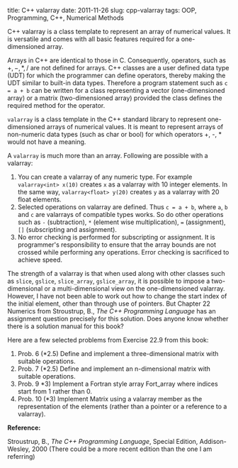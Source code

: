 title: C++ valarray
date: 2011-11-26
slug: cpp-valarray
tags: OOP, Programming, C++, Numerical Methods

C++ valarray is a class template to represent an array of numerical values. It is versatile and comes with all basic features required for a one-dimensioned array. <!-- PELICAN_END_SUMMARY -->

Arrays in C++ are identical to those in C. Consequently, operators, such as $+, -, *, /$ are not defined for arrays. C++ classes are a user defined data type (UDT) for which the programmer can define operators, thereby making the UDT similar to built-in data types. Therefore a program statement such as `c = a + b` can be written for a class representing a vector (one-dimensioned array) or a matrix (two-dimensioned array) provided the class defines the required method for the operator.

`valarray` is a class template in the C++ standard library to represent one-dimensioned arrays of numerical values. It is meant to represent arrays of non-numeric data types (such as char or bool) for which operators +, -, * would not have a meaning.

A `valarray` is much more than an array. Following are possible with a valarray:

1. You can create a valarray of any numeric type. For example `valarray<int> x(10)` creates `x` as a valarray with 10 integer elements. In the same way, `valarray<float> y(20)` creates `y` as a valarray with 20 float elements.
2. Selected operations on valarray are defined. Thus `c = a + b`, where `a`, `b` and `c` are valarrays of compatible types works. So do other operations such as `-` (subtraction), `*` (element wise multiplication), `=` (assignment), `[]` (subscripting and assignment).
3. No error checking is performed for subscripting or assignment. It is programmer's responsibility to ensure that the array bounds are not crossed while performing any operations. Error checking is sacrificed to achieve speed.

The strength of a valarray is that when used along with other classes such as `slice`, `gslice`, `slice_array`, `gslice_array`, it is possible to impose a two-dimensional or a multi-dimensional view on the one-dimensioned valarray. However, I have not been able to work out how to change the start index of the initial element, other than through use of pointers. But Chapter 22 Numerics from Stroustrup, B., *The C++ Programming Language* has an assignment question precisely for this solution. Does anyone know whether there is a solution manual for this book?

Here are a few selected problems from Exercise 22.9 from this book:

1. Prob. 6 (*2.5) Define and implement a three-dimensional matrix with suitable operations.
2. Prob. 7 (*2.5) Define and implement an n-dimensional matrix with suitable operations.
3. Prob. 9 *3) Implement a Fortran style array Fort_array where indices start from 1 rather than 0.
4. Prob. 10 (*3) Implement Matrix using a valarray member as the representation of the elements (rather than a pointer or a reference to a valarray).

**Reference:**

Stroustrup, B., *The C++ Programming Language*, Special Edition, Addison-Wesley, 2000 (There could be a more recent edition than the one I am referring)
